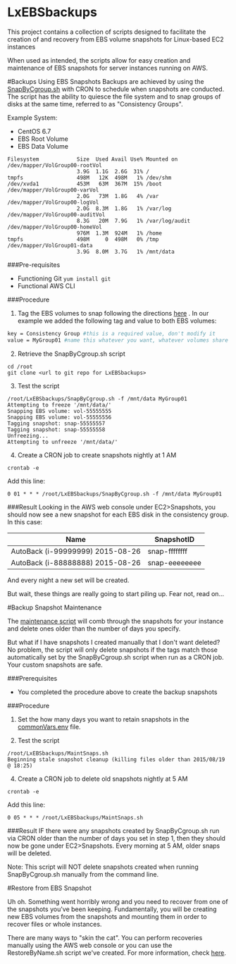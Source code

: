 # LxEBSbackups
This project contains a collection of scripts designed to facilitate the creation of and recovery from EBS volume snapshots for Linux-based EC2 instances

When used as intended, the scripts allow for easy creation and maintenance of EBS snapshots for server instances running on AWS.  

#Backups Using EBS Snapshots
Backups are achieved by using the [SnapByCgroup.sh](README_SnapByCgroup.sh.md) with CRON to schedule when snapshots are conducted.  The script has the ability to quiesce the file system and to snap groups of disks at the same time, referred to as "Consistency Groups".

Example System: 
* CentOS 6.7
* EBS Root Volume
* EBS Data Volume

```
Filesystem            Size  Used Avail Use% Mounted on
/dev/mapper/VolGroup00-rootVol
                      3.9G  1.1G  2.6G  31% /
tmpfs                 498M   12K  498M   1% /dev/shm
/dev/xvda1            453M   63M  367M  15% /boot
/dev/mapper/VolGroup00-varVol
                      2.0G   73M  1.8G   4% /var
/dev/mapper/VolGroup00-logVol
                      2.0G  8.3M  1.8G   1% /var/log
/dev/mapper/VolGroup00-auditVol
                      8.3G   20M  7.9G   1% /var/log/audit
/dev/mapper/VolGroup00-homeVol
                      976M  1.3M  924M   1% /home
tmpfs                 498M     0  498M   0% /tmp
/dev/mapper/VolGroup01-data
                      3.9G  8.0M  3.7G   1% /mnt/data
```
###Pre-requisites
* Functioning Git `yum install git`
* Functional AWS CLI

###Procedure
1. Tag the EBS volumes to snap following the directions [here](README_SnapByCgroup.sh.md) . In our example we added the following tag and value to both EBS volumes:

  ```bash
key = Consistency Group #this is a required value, don't modify it
value = MyGroup01 #name this whatever you want, whatever volumes share this value will be snapped together
  ```

2. Retrieve the SnapByCgroup.sh script 

  ```
cd /root
git clone <url to git repo for LxEBSbackups>
  ```

3. Test the script

  ```
/root/LxEBSbackups/SnapByCgroup.sh -f /mnt/data MyGroup01
Attempting to freeze '/mnt/data/'
Snapping EBS volume: vol-55555555
Snapping EBS volume: vol-55555556
Tagging snapshot: snap-55555557
Tagging snapshot: snap-55555558
Unfreezing...
Attempting to unfreeze '/mnt/data/'
  ```

4. Create a CRON job to create snapshots nightly at 1 AM

  ```
crontab -e
  ```
  
  Add this line:

  ```
0 01 * * * /root/LxEBSbackups/SnapByCgroup.sh -f /mnt/data MyGroup01
  ```

###Result
Looking in the AWS web console under EC2>Snapshots, you should now see a new snapshot for each EBS disk in the consistency group.  In this case:

Name | SnapshotID
---- | ----------
AutoBack (i-99999999) 2015-08-26 | snap-ffffffff
AutoBack (i-88888888) 2015-08-26 | snap-eeeeeeee

And every night a new set will be created.

But wait, these things are really going to start piling up.  Fear not, read on...

#Backup Snapshot Maintenance

The [maintenance script](README_MaintSnaps.sh.md) will comb through the snapshots for your instance and delete ones older than the number of days you specify.

But what if I have snapshots I created manually that I don't want deleted?  No problem, the script will only delete snapshots if the tags match those automatically set by the SnapByCgroup.sh script when run as a CRON job.  Your custom snapshots are safe.

###Prerequisites
* You completed the procedure above to create the backup snapshots

###Procedure

1. Set the how many days you want to retain snapshots in the [commonVars.env](README_commonVars.env.md) file.

2. Test the script

  ```
/root/LxEBSbackups/MaintSnaps.sh
Beginning stale snapshot cleanup (killing files older than 2015/08/19 @ 18:25)
  ```

4. Create a CRON job to delete old snapshots nightly at 5 AM

  ```
crontab -e
  ```
  
  Add this line:

  ```
0 05 * * * /root/LxEBSbackups/MaintSnaps.sh
  ```

###Result
IF there were any snapshots created by SnapByCgroup.sh run via CRON older than the number of days you set in step 1, then they should now be gone under EC2>Snapshots.  Every morning at 5 AM, older snaps will be deleted.

Note: This script will NOT delete snapshots created when running SnapByCgroup.sh manually from the command line.

#Restore from EBS Snapshot

Uh oh.  Something went horribly wrong and you need to recover from one of the snapshots you've been keeping.  Fundamentally, you will be creating new EBS volumes from the snapshots and mounting them in order to recover files or whole instances.  

There are many ways to "skin the cat".  You can perform recoveries manually using the AWS web console or you can use the RestoreByName.sh script we've created.  For more information, check [here](README_RestoreByName.sh.md).
